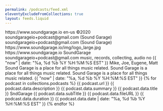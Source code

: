 ```yaml
---
permalink: /podcasts/feed.xml
eleventyExcludeFromCollections: true
layout: feeds.liquid
---
```


<?xml version="1.0" encoding="utf-8"?>
<rss xmlns:atom="http://www.w3.org/2005/Atom" xmlns:itunes="http://www.itunes.com/dtds/podcast-1.0.dtd" xmlns:itunesu="http://www.itunesu.com/feed" version="2.0">
<channel>
<link>https://www.soundgarage.io</link>
<language>en-us</language>
<copyright>&#xA9;2020</copyright>
<webMaster>soundgarageio+podcast@gmail.com (Sound Garage)</webMaster>
<managingEditor>soundgarageio+podcast@gmail.com (Sound Garage)</managingEditor>
<image>
<url>https://www.soundgarage.io/img/logo_large.jpg</url>
<title>SoundGarage 2020 Logo</title>
<link>https://www.soundgarage.io</link>
</image>
<itunes:owner>
<itunes:name>SoundGarage</itunes:name>
<itunes:email>soundgarageio+podcast@gmail.com</itunes:email>
</itunes:owner>
<itunes:category text="Music">
<itunes:category text="Music Commentary" />
</itunes:category>
<itunes:keywords>music, records, collecting, audio</itunes:keywords>
<itunes:explicit>no</itunes:explicit>
<itunes:image href="https://www.soundgarage.io/img/logo_large.jpg" />
<atom:link href="http://www.soundgarage.io/podcasts/feed.xml" rel="self" type="application/rss+xml" />
<pubDate>{{ "now" | date: "%a, %d %b %Y %H:%M:%S EST" }}</pubDate>
<title>SoundGarage</title>
<itunes:author>Mike, Joe, Eugene, Matt</itunes:author>
<description>Sound Garage is a place for all things music related.</description>
<itunes:summary>Sound Garage is a place for all things music related.</itunes:summary>
<itunes:subtitle>Sound Garage is a place for all things music related. </itunes:subtitle>
<lastBuildDate>{{ "now" | date: "%a, %d %b %Y %H:%M:%S EST" }}</lastBuildDate>
{% for podcast in collections.podcasts %}
<item>
<title>{{ podcast.data.title }}</title>
<link>{{ podcast.url }}</link>
<description>{{ podcast.data.description }}</description>
<itunes:summary>{{ podcast.data.summary }}</itunes:summary>
<itunes:title>{{ podcast.data.title }}</itunes:title>
<itunes:author>SndGarage</itunes:author>
<content:encoded> <![CDATA[{{ podcast.data.body }}]]></content:encoded>
<itunes:subtitle>{{ podcast.data.subTitle }}</itunes:subtitle>
<enclosure url="{{ podcast.data.fileURL }}" type="audio/mpeg" length="1" />
<guid>{{ podcast.data.fileURL }}</guid>
<itunes:duration>{{ podcast.data.duration }}</itunes:duration>
<pubDate>{{ podcast.data.date | date: "%a, %d %b %Y %H:%M:%S EST" }}</pubDate>
</item>
{% endfor %}
</channel>
</rss>
